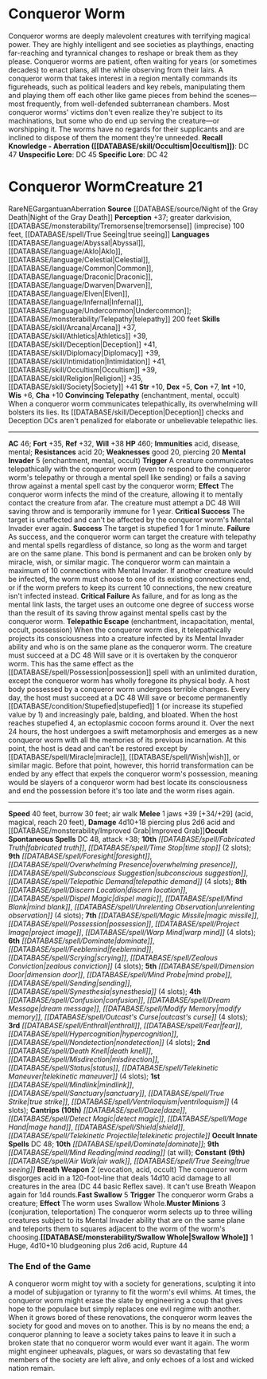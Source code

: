 ﻿---
ac: '46'
alignment: NE
all_resistance: null
burrow_speed: '30'
charisma: '+10'
climb_speed: null
constitution: '+7'
creature_ability:
- Breath Weapon
- Convincing Telepathy
- Fast Swallow
- Mental Invader
- Muster Minions
- Swallow
- Whole
- Telepathic Escape
creature_family: null
dexterity: '+5'
element: null
fly_speed: null
fortitude: '+35'
hardness: null
hp: '460'
id: '1642'
immunity:
- acid
- disease
- mental
intelligence: '+10'
land_speed: '40'
language:
- '[[DATABASE/language/Abyssal|Abyssal]]'
- '[[DATABASE/language/Aklo|Aklo]]'
- '[[DATABASE/language/Celestial|Celestial]]'
- '[[DATABASE/language/Common|Common]]'
- '[[DATABASE/language/Draconic|Draconic]]'
- '[[DATABASE/language/Dwarven|Dwarven]]'
- '[[DATABASE/language/Elven|Elven]]'
- '[[DATABASE/language/Infernal|Infernal]]'
- '[[DATABASE/language/Undercommon|Undercommon]] ; [[DATABASE/monsterability/Telepathy|telepathy]]
  200 feet'
level: '21'
max_speed: '40'
name: Conqueror Worm
perception: '+37'
rarity: Rare
reflex: '+32'
resistance:
- acid 20
rus_type_level: null
school: null
sense:
- greater darkvision
- '[[DATABASE/monsterability/Tremorsense|tremorsense]] (imprecise) 100 feet'
- '[[DATABASE/spell/True Seeing|trueseeing]]'
size: Gargantuan
skill:
- '[[DATABASE/skill/Arcana|Arcana]] +37'
- '[[DATABASE/skill/Athletics|Athletics]] +39'
- '[[DATABASE/skill/Deception|Deception]] +41'
- '[[DATABASE/skill/Diplomacy|Diplomacy]] +39'
- '[[DATABASE/skill/Intimidation|Intimidation]] +41'
- '[[DATABASE/skill/Occultism|Occultism]] +39'
- '[[DATABASE/skill/Religion|Religion]] +35'
- '[[DATABASE/skill/Society|Society]] +41'
source: '[[DATABASE/source/Night of the Gray Death|Night of the Gray Death]]'
speed:
- 40 feet
- burrow 30 feet; air walk
spell:
- '[[DATABASE/spell/Air Walk|Air Walk]]'
- '[[DATABASE/spell/Confusion|Confusion]]'
- '[[DATABASE/spell/Daze|Daze]]'
- '[[DATABASE/spell/Death Knell|Death Knell]]'
- '[[DATABASE/spell/Detect Magic|DetectMagic]]'
- '[[DATABASE/spell/Dimension Door|Dimension Door]]'
- '[[DATABASE/spell/Discern Location|Discern Location]]'
- '[[DATABASE/spell/Dispel Magic|Dispel Magic]]'
- '[[DATABASE/spell/Dominate|Dominate]]'
- '[[DATABASE/spell/Dream Message|Dream Message]]'
- '[[DATABASE/spell/Enthrall|Enthrall]]'
- '[[DATABASE/spell/Fabricated Truth|Fabricated Truth]]'
- '[[DATABASE/spell/Fear|Fear]]'
- '[[DATABASE/spell/Feeblemind|Feeblemind]]'
- '[[DATABASE/spell/Foresight|Foresight]]'
- '[[DATABASE/spell/Hypercognition|Hypercognition]]'
- '[[DATABASE/spell/Mage Hand|Mage Hand]]'
- '[[DATABASE/spell/Magic Missile|Magic Missile]]'
- '[[DATABASE/spell/Mind Blank|Mind Blank]]'
- '[[DATABASE/spell/Mind Probe|MindProbe]]'
- '[[DATABASE/spell/Mind Reading|Mind Reading]]'
- '[[DATABASE/spell/Mindlink|Mindlink]]'
- '[[DATABASE/spell/Misdirection|Misdirection]]'
- '[[DATABASE/spell/Modify Memory|Modify Memory]]'
- '[[DATABASE/spell/Nondetection|Nondetection]]'
- '[[DATABASE/spell/Outcast''s Curse|Outcast''s Curse]]'
- '[[DATABASE/spell/Overwhelming Presence|Overwhelming Presence]]'
- '[[DATABASE/spell/Possession|Possession]]'
- '[[DATABASE/spell/Project Image|Project Image]]'
- '[[DATABASE/spell/Sanctuary|Sanctuary]]'
- '[[DATABASE/spell/Scrying|Scrying]]'
- '[[DATABASE/spell/Sending|Sending]]'
- '[[DATABASE/spell/Shield|Shield]]'
- '[[DATABASE/spell/Status|Status]]'
- '[[DATABASE/spell/Subconscious Suggestion|Subconscious Suggestion]]'
- '[[DATABASE/spell/Synesthesia|Synesthesia]]'
- '[[DATABASE/spell/Telekinetic Maneuver|Telekinetic Maneuver]]'
- '[[DATABASE/spell/Telekinetic Projectile|Telekinetic Projectile]]'
- '[[DATABASE/spell/Telepathic Demand|TelepathicDemand]]'
- '[[DATABASE/spell/Time Stop|Time Stop]]'
- '[[DATABASE/spell/True Seeing|True Seeing]]'
- '[[DATABASE/spell/True Strike|True Strike]]'
- '[[DATABASE/spell/Unrelenting Observation|Unrelenting Observation]]'
- '[[DATABASE/spell/Ventriloquism|Ventriloquism]]'
- '[[DATABASE/spell/Warp Mind|Warp Mind]]'
- '[[DATABASE/spell/Zealous Conviction|Zealous Conviction]]'
strength: '+10'
strength_req: '10'
strongest_save:
- Will
swim_speed: null
trait:
- '[[DATABASE/trait/Aberration|Aberration]]'
- '[[DATABASE/trait/Rare|Rare]]'
type: Creature
vision: Greater darkvision
weakest_save:
- Reflex
weakness:
- good 20
- piercing 20
will: '+38'
wisdom: '+6'

---
# Conqueror Worm

Conqueror worms are deeply malevolent creatures with terrifying magical power. They are highly intelligent and see societies as playthings, enacting far-reaching and tyrannical changes to reshape or break them as they please. Conqueror worms are patient, often waiting for years (or sometimes decades) to enact plans, all the while observing from their lairs. A conqueror worm that takes interest in a region mentally commands its figureheads, such as political leaders and key rebels, manipulating them and playing them off each other like game pieces from behind the scenes—most frequently, from well-defended subterranean chambers. 
Most conqueror worms' victims don't even realize they're subject to its machinations, but some who do end up serving the creature—or worshipping it. The worms have no regards for their supplicants and are inclined to dispose of them the moment they're unneeded.
**Recall Knowledge - Aberration ([[DATABASE/skill/Occultism|Occultism]])**: DC 47
**Unspecific Lore**: DC 45
**Specific Lore**: DC 42

# Conqueror Worm<span class="item-type">Creature 21</span>

<span class="trait-rare item-trait">Rare</span><span class="trait-alignment item-trait">NE</span><span class="trait-size item-trait">Gargantuan</span><span class="item-trait">Aberration</span>
**Source** [[DATABASE/source/Night of the Gray Death|Night of the Gray Death]]
**Perception** +37; greater darkvision, [[DATABASE/monsterability/Tremorsense|tremorsense]] (imprecise) 100 feet, [[DATABASE/spell/True Seeing|true seeing]]
**Languages** [[DATABASE/language/Abyssal|Abyssal]], [[DATABASE/language/Aklo|Aklo]], [[DATABASE/language/Celestial|Celestial]], [[DATABASE/language/Common|Common]], [[DATABASE/language/Draconic|Draconic]], [[DATABASE/language/Dwarven|Dwarven]], [[DATABASE/language/Elven|Elven]], [[DATABASE/language/Infernal|Infernal]], [[DATABASE/language/Undercommon|Undercommon]]; [[DATABASE/monsterability/Telepathy|telepathy]] 200 feet
**Skills** [[DATABASE/skill/Arcana|Arcana]] +37, [[DATABASE/skill/Athletics|Athletics]] +39, [[DATABASE/skill/Deception|Deception]] +41, [[DATABASE/skill/Diplomacy|Diplomacy]] +39, [[DATABASE/skill/Intimidation|Intimidation]] +41, [[DATABASE/skill/Occultism|Occultism]] +39, [[DATABASE/skill/Religion|Religion]] +35, [[DATABASE/skill/Society|Society]] +41
**Str** +10, **Dex** +5, **Con** +7, **Int** +10, **Wis** +6, **Cha** +10
**Convincing Telepathy** (enchantment, mental, occult) When a conqueror worm communicates telepathically, its overwhelming will bolsters its lies. Its [[DATABASE/skill/Deception|Deception]] checks and Deception DCs aren't penalized for elaborate or unbelievable telepathic lies.

---
**AC** 46; **Fort** +35, **Ref** +32, **Will** +38
**HP** 460; **Immunities** acid, disease, mental; **Resistances** acid 20; **Weaknesses** good 20, piercing 20
<span class="in-box-ability">**Mental Invader** <span class="action-icon">5</span> (enchantment, mental, occult) **Trigger** A creature communicates telepathically with the conqueror worm (even to respond to the conqueror worm's telepathy or through a mental spell like sending) or fails a saving throw against a mental spell cast by the conqueror worm; **Effect** The conqueror worm infects the mind of the creature, allowing it to mentally contact the creature from afar. The creature must attempt a DC 48 Will saving throw and is temporarily immune for 1 year. </span><span class="in-box-ability">**Critical Success** The target is unaffected and can't be affected by the conqueror worm's Mental Invader ever again. </span><span class="in-box-ability">**Success** The target is stupefied 1 for 1 minute. </span><span class="in-box-ability">**Failure** As success, and the conqueror worm can target the creature with telepathy and mental spells regardless of distance, so long as the worm and target are on the same plane. This bond is permanent and can be broken only by miracle, wish, or similar magic. The conqueror worm can maintain a maximum of 10 connections with Mental Invader. If another creature would be infected, the worm must choose to one of its existing connections end, or if the worm prefers to keep its current 10 connections, the new creature isn't infected instead. </span><span class="in-box-ability">**Critical Failure** As failure, and for as long as the mental link lasts, the target uses an outcome one degree of success worse than the result of its saving throw against mental spells cast by the conqueror worm. </span><span class="in-box-ability"> **Telepathic Escape** (enchantment, incapacitation, mental, occult, possession) When the conqueror worm dies, it telepathically projects its consciousness into a creature infected by its Mental Invader ability and who is on the same plane as the conqueror worm. The creature must succeed at a DC 48 Will save or it is overtaken by the conqueror worm. This has the same effect as the [[DATABASE/spell/Possession|possession]] spell with an unlimited duration, except the conqueror worm has wholly foregone its physical body. A host body possessed by a conqueror worm undergoes terrible changes. Every day, the host must succeed at a DC 48 Will save or become permanently [[DATABASE/condition/Stupefied|stupefied]] 1 (or increase its stupefied value by 1) and increasingly pale, balding, and bloated. When the host reaches stupefied 4, an ectoplasmic cocoon forms around it. Over the next 24 hours, the host undergoes a swift metamorphosis and emerges as a new conqueror worm with all the memories of its previous incarnation. At this point, the host is dead and can't be restored except by [[DATABASE/spell/Miracle|miracle]], [[DATABASE/spell/Wish|wish]], or similar magic. Before that point, however, this horrid transformation can be ended by any effect that expels the conqueror worm's possession, meaning would be slayers of a conqueror worm had best locate its consciousness and end the possession before it's too late and the worm rises again.</span>

---
**Speed** 40 feet, burrow 30 feet; air walk
<span class="in-box-ability">**Melee** <span class="action-icon">1</span> jaws +39 [+34/+29] (acid, magical, reach 20 feet), **Damage** 4d10+18 piercing plus 2d6 acid and [[DATABASE/monsterability/Improved Grab|Improved Grab]]</span>**Occult Spontaneous Spells** DC 48, attack +38; **10th** _[[DATABASE/spell/Fabricated Truth|fabricated truth]]_, _[[DATABASE/spell/Time Stop|time stop]]_ (2 slots); **9th** _[[DATABASE/spell/Foresight|foresight]]_, _[[DATABASE/spell/Overwhelming Presence|overwhelming presence]]_, _[[DATABASE/spell/Subconscious Suggestion|subconscious suggestion]]_, _[[DATABASE/spell/Telepathic Demand|telepathic demand]]_ (4 slots); **8th** _[[DATABASE/spell/Discern Location|discern location]]_, _[[DATABASE/spell/Dispel Magic|dispel magic]]_, _[[DATABASE/spell/Mind Blank|mind blank]]_, _[[DATABASE/spell/Unrelenting Observation|unrelenting observation]]_ (4 slots); **7th** _[[DATABASE/spell/Magic Missile|magic missile]]_, _[[DATABASE/spell/Possession|possession]]_, _[[DATABASE/spell/Project Image|project image]]_, _[[DATABASE/spell/Warp Mind|warp mind]]_ (4 slots); **6th** _[[DATABASE/spell/Dominate|dominate]]_, _[[DATABASE/spell/Feeblemind|feeblemind]]_, _[[DATABASE/spell/Scrying|scrying]]_, _[[DATABASE/spell/Zealous Conviction|zealous conviction]]_ (4 slots); **5th** _[[DATABASE/spell/Dimension Door|dimension door]]_, _[[DATABASE/spell/Mind Probe|mind probe]]_, _[[DATABASE/spell/Sending|sending]]_, _[[DATABASE/spell/Synesthesia|synesthesia]]_ (4 slots); **4th** _[[DATABASE/spell/Confusion|confusion]]_, _[[DATABASE/spell/Dream Message|dream message]]_, _[[DATABASE/spell/Modify Memory|modify memory]]_, _[[DATABASE/spell/Outcast's Curse|outcast's curse]]_ (4 slots); **3rd** _[[DATABASE/spell/Enthrall|enthrall]]_, _[[DATABASE/spell/Fear|fear]]_, _[[DATABASE/spell/Hypercognition|hypercognition]]_, _[[DATABASE/spell/Nondetection|nondetection]]_ (4 slots); **2nd** _[[DATABASE/spell/Death Knell|death knell]]_, _[[DATABASE/spell/Misdirection|misdirection]]_, _[[DATABASE/spell/Status|status]]_, _[[DATABASE/spell/Telekinetic Maneuver|telekinetic maneuver]]_ (4 slots); **1st** _[[DATABASE/spell/Mindlink|mindlink]]_, _[[DATABASE/spell/Sanctuary|sanctuary]]_, _[[DATABASE/spell/True Strike|true strike]]_, _[[DATABASE/spell/Ventriloquism|ventriloquism]]_ (4 slots); **Cantrips** **(10th)** _[[DATABASE/spell/Daze|daze]]_, _[[DATABASE/spell/Detect Magic|detect magic]]_, _[[DATABASE/spell/Mage Hand|mage hand]]_, _[[DATABASE/spell/Shield|shield]]_, _[[DATABASE/spell/Telekinetic Projectile|telekinetic projectile]]_
**Occult Innate Spells** DC 48; **10th** _[[DATABASE/spell/Dominate|dominate]]_; **9th** _[[DATABASE/spell/Mind Reading|mind reading]]_ (at will); **Constant** **(9th)** _[[DATABASE/spell/Air Walk|air walk]]_, _[[DATABASE/spell/True Seeing|true seeing]]_
<span class="in-box-ability">**Breath Weapon** <span class="action-icon">2</span> (evocation, acid, occult) The conqueror worm disgorges acid in a 120-foot-line that deals 14d10 acid damage to all creatures in the area (DC 44 basic Reflex save). It can't use Breath Weapon again for 1d4 rounds.</span><span class="in-box-ability">**Fast Swallow** <span class="action-icon">5</span> **Trigger** The conqueror worm Grabs a creature; **Effect** The worm uses Swallow Whole.</span><span class="in-box-ability">**Muster Minions** <span class="action-icon">3</span> (conjuration, teleportation) The conqueror worm selects up to three willing creatures subject to its Mental Invader ability that are on the same plane and teleports them to squares adjacent to the worm of the worm's choosing.</span><span class="in-box-ability">**[[DATABASE/monsterability/Swallow Whole|Swallow Whole]]** <span class="action-icon">1</span> Huge, 4d10+10 bludgeoning plus 2d6 acid, Rupture 44</span>

### The End of the Game

A conqueror worm might toy with a society for generations, sculpting it into a model of subjugation or tyranny to fit the worm's evil whims. At times, the conqueror worm might erase the slate by engineering a coup that gives hope to the populace but simply replaces one evil regime with another. When it grows bored of these renovations, the conqueror worm leaves the society for good and moves on to another. This is by no means the end; a conqueror planning to leave a society takes pains to leave it in such a broken state that no conqueror worm would ever want it again. The worm might engineer upheavals, plagues, or wars so devastating that few members of the society are left alive, and only echoes of a lost and wicked nation remain.